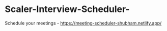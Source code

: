 # Scaler-Interview-Scheduler-
Schedule your meetings - https://meeting-scheduler-shubham.netlify.app/
